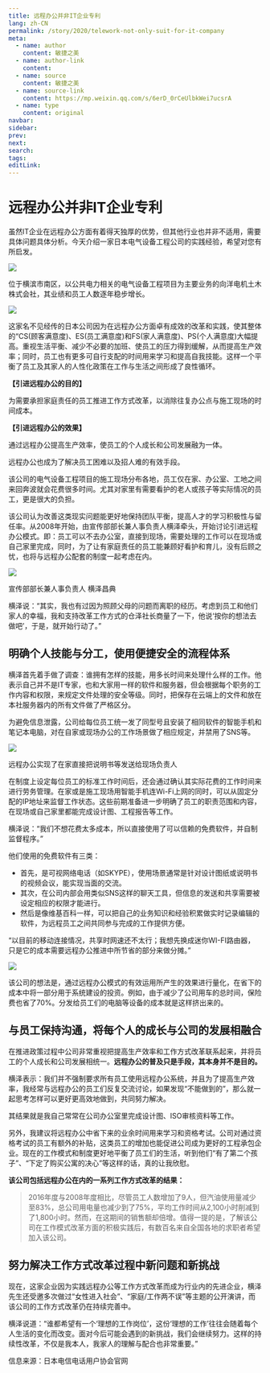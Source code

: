```yaml
---
title: 远程办公并非IT企业专利
lang: zh-CN
permalink: /story/2020/telework-not-only-suit-for-it-company
meta:
  - name: author
    content: 敏捷之美
  - name: author-link
    content: 
  - name: source
    content: 敏捷之美
  - name: source-link
    content: https://mp.weixin.qq.com/s/6erD_0rCeUlbkWei7ucsrA
  - name: type
    content: original
navbar:
sidebar:
prev:
next:
search:
tags:
editLink:
---
```

# 远程办公并非IT企业专利

<copyright :meta="$frontmatter.meta" />

虽然IT企业在远程办公方面有着得天独厚的优势，但其他行业也并非不适用，需要具体问题具体分析。今天介绍一家日本电气设备工程公司的实践经验，希望对您有所启发。

![](./tc.02.01.005/1.jpg)

位于横滨市南区，以公共电力相关的电气设备工程项目为主要业务的向洋电机土木株式会社，其业绩和员工人数逐年稳步增长。

![](./tc.02.01.005/2.jpg)

这家名不见经传的日本公司因为在远程办公方面卓有成效的改革和实践，使其整体的“CS(顾客满意度)、ES(员工满意度)和FS(家人满意度)、PS(个人满意度)大幅提高。重视生活平衡、减少不必要的加班、使员工的压力得到缓解，从而提高生产效率；同时，员工也有更多可自行支配的时间用来学习和提高自我技能。这样一个平衡了员工及其家人的人性化政策在工作与生活之间形成了良性循环。 

**【引进远程办公的目的】**

为需要承担家庭责任的员工推进工作方式改革，以消除往复办公点与施工现场的时间成本。
  
**【引进远程办公的效果】**

通过远程办公提高生产效率，使员工的个人成长和公司发展融为一体。

远程办公也成为了解决员工困难以及招人难的有效手段。

该公司的电气设备工程项目的施工现场分布各地，员工仅在家、办公室、工地之间来回奔波就会花费很多时间。尤其对家里有需要看护的老人或孩子等实际情况的员工，更是很大的负担。
  
该公司认为改善这类现实问题能更好地保持团队平衡，提高人才的学习积极性与留任率。从2008年开始，由宣传部部长兼人事负责人横泽牵头，开始讨论引进远程办公模式。即：员工可以不去办公室，直接到现场，需要处理的工作可以在现场或自己家里完成，同时，为了让有家庭责任的员工能兼顾好看护和育儿，没有后顾之忧，也将与远程办公配套的制度一起考虑在内。

![](./tc.02.01.005/3.jpg)

宣传部部长兼人事负责人 横泽昌典

横泽说：“其实，我也有过因为照顾父母的问题而离职的经历。考虑到员工和他们家人的幸福，我和支持改革工作方式的仓泽社长商量了一下，他说‘按你的想法去做吧’，于是，就开始行动了。”
  

## 明确个人技能与分工，使用便捷安全的流程体系

横泽首先着手做了调查：谁拥有怎样的技能，用多长时间来处理什么样的工作。他表示自己并不是IT专家，也和大家用一样的软件和服务器，但会根据每个职务的工作内容和权限，来规定文件处理的安全等级。同时，把保存在云端上的文件和放在本社服务器内的所有文件做了严格区分。

为避免信息泄露，公司给每位员工统一发了同型号且安装了相同软件的智能手机和笔记本电脑，对在自家或现场办公的工作场景做了相应规定，并禁用了SNS等。

![](./tc.02.01.005/4.jpg)

远程办公实现了在家直接把说明书等发送给现场负责人

在制度上设定每位员工的标准工作时间后，还会通过确认其实际花费的工作时间来进行劳务管理。在家或是施工现场用智能手机连Wi-Fi上网的同时，可以从固定分配的IP地址来监督工作状态。这些前期准备进一步明确了员工的职责范围和内容，在现场或自己家里都能完成设计图、工程报告等工作。

横泽说：“我们不想花费太多成本，所以直接使用了可以信赖的免费软件，并自制监督程序。”

他们使用的免费软件有三类：

- 首先，是可视网络电话（如SKYPE），使用场景通常是针对设计图纸或说明书的视频会议，能实现当面的交流。
- 其次，在公司内部会用类似SNS这样的聊天工具，但信息的发送和共享需要被设定相应的权限才能进行。
- 然后是像维基百科一样，可以把自己的业务知识和经验积累做实时记录编辑的软件，为远程员工之间共同参与完成的工作提供方便。

“以目前的移动连接情况，共享时网速还不太行；我想先换成迷你WI-FI路由器，只是它的成本需要远程办公推进中所节省的部分来做分摊。”

![](./tc.02.01.005/5.jpg)

该公司的想法是，通过远程办公模式的有效运用所产生的效果进行量化，在省下的成本中将一部分用于系统建设的投资。例如，由于减少了公司用车的总时间，保险费也省了70%。分发给员工们的电脑等设备的成本就是这样挤出来的。


## 与员工保持沟通，将每个人的成长与公司的发展相融合

在推进政策过程中公司非常重视把提高生产效率和工作方式改革联系起来，并将员工的个人成长和公司发展相统一。**远程办公的普及只是手段，其本身并不是目的。**
  
横泽表示：我们并不强制要求所有员工使用远程办公系统，并且为了提高生产效率，我经常与远程办公的员工们反复交流讨论，如果发现“不能做到的”，那么就一起思考怎样可以更好更高效地做到，共同努力解决。

其结果就是我自己常常在公司办公室里完成设计图、ISO审核资料等工作。

另外，我建议将远程办公中省下来的业余时间用来学习和资格考试。公司对通过资格考试的员工有额外的补贴，这类员工的增加也能促进公司成为更好的工程承包企业。现在的工作模式和制度更好地平衡了员工们的生活，听到他们“有了第二个孩子”、“下定了购买公寓的决心”等这样的话，真的让我欣慰。
  
**该公司包括远程办公在内的一系列工作方式改革的结果：**

> 2016年度与2008年度相比，尽管员工人数增加了9人，但汽油使用量减少至83%，总公司用电量也减少到了75%，平均工作时间从2,100小时削减到了1,800小时。然而，在这期间的销售额却倍增。值得一提的是，了解该公司在工作模式改革方面的积极实践后，有数百名来自全国各地的求职者希望加入该公司。


## 努力解决工作方式改革过程中新问题和新挑战

现在，这家企业因为实践远程办公等工作方式改革而成为行业内的先进企业，横泽先生还受邀多次做过“女性进入社会”、“家庭/工作两不误”等主题的公开演讲，而该公司的工作方式改革仍在持续完善中。
  
横泽说道：“谁都希望有一个‘理想的工作岗位’，这份‘理想的工作’往往会随着每个人生活的变化而改变。面对今后可能会遇到的新挑战，我们会继续努力。这样的持续性改革，不仅是我本人，我家人的理解与配合也非常重要。”

信息来源：日本电信电话用户协会官网
